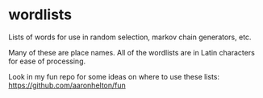 wordlists
=========

Lists of words for use in random selection, markov chain generators, etc.

Many of these are place names.  All of the wordlists are in Latin characters for ease of processing.

Look in my fun repo for some ideas on where to use these lists: https://github.com/aaronhelton/fun
